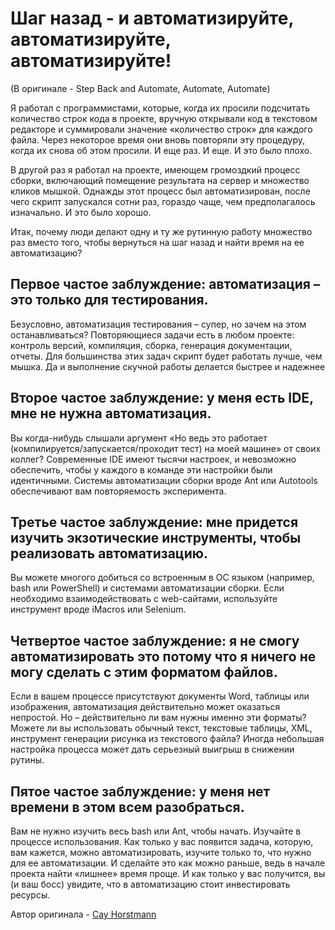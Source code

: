 # Шаг назад - и автоматизируйте, автоматизируйте, автоматизируйте!
(В оригинале - Step Back and Automate, Automate, Automate)

Я работал с программистами, которые, когда их просили подсчитать количество строк кода в проекте, вручную открывали код в текстовом редакторе и суммировали значение «количество строк» для каждого файла. Через некоторое время они вновь повторяли эту процедуру, когда их снова об этом просили. И еще раз. И еще. И это было плохо.

В другой раз я работал на проекте, имеющем громоздкий процесс сборки, включающий помещение результата на сервер и множество кликов мышкой. Однажды этот процесс был автоматизирован, после чего скрипт запускался сотни раз, гораздо чаще, чем предполагалось изначально. И это было хорошо.

Итак, почему люди делают одну и ту же рутинную работу множество раз вместо того, чтобы вернуться на шаг назад и найти время на ее автоматизацию?

## Первое частое заблуждение: автоматизация – это только для тестирования.

Безусловно, автоматизация тестирования – супер, но зачем на этом останавливаться? Повторяющиеся задачи есть в любом проекте: контроль версий, компиляция, сборка, генерация документации, отчеты. Для большинства этих задач скрипт будет работать лучше, чем мышка. Да и выполнение скучной работы делается быстрее и надежнее

## Второе частое заблуждение: у меня есть IDE, мне не нужна автоматизация.

Вы когда-нибудь слышали аргумент «Но ведь это работает (компилируется/запускается/проходит тест) на моей машине» от своих коллег? Современные IDE имеют тысячи настроек, и невозможно обеспечить, чтобы у каждого в команде эти настройки были идентичными. Системы автоматизации сборки вроде Ant или Autotools обеспечивают вам повторяемость эксперимента.

## Третье частое заблуждение: мне придется изучить экзотические инструменты, чтобы реализовать автоматизацию.

Вы можете многого добиться со встроенным в ОС языком (например, bash или PowerShell) и системами автоматизации сборки. Если необходимо взаимодействовать с web-сайтами, используйте инструмент вроде iMacros или Selenium.

## Четвертое частое заблуждение: я не смогу автоматизировать это потому что я ничего не могу сделать с этим форматом файлов.

Если в вашем процессе присутствуют документы Word, таблицы или изображения, автоматизация действительно может оказаться непростой. Но – действительно ли вам нужны именно эти форматы? Можете ли вы использовать обычный текст, текстовые таблицы, XML, инструмент генерации рисунка из текстового файла? Иногда небольшая настройка процесса может дать серьезный выигрыш в снижении рутины.

## Пятое частое заблуждение: у меня нет времени в этом всем разобраться.

Вам не нужно изучить весь bash или Ant, чтобы начать. Изучайте в процессе использования. Как только у вас появится задача, которую, вам кажется, можно автоматизировать, изучите только то, что нужно для ее автоматизации. И сделайте это как можно раньше, ведь в начале проекта найти «лишнее» время проще. И как только у вас получится, вы (и ваш босс) увидите, что в автоматизацию стоит инвестировать ресурсы.

Автор оригинала - [Cay Horstmann](http://programmer.97things.oreilly.com/wiki/index.php/Cay_Horstmann)